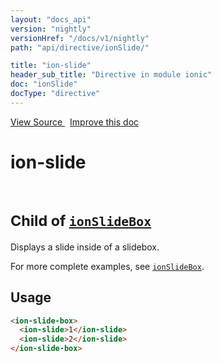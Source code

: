 ```yaml
---
layout: "docs_api"
version: "nightly"
versionHref: "/docs/v1/nightly"
path: "api/directive/ionSlide/"

title: "ion-slide"
header_sub_title: "Directive in module ionic"
doc: "ionSlide"
docType: "directive"
---
```


<div class="improve-docs">
  <a href='https://github.com/driftyco/ionic-v1/blob/master/js/angular/directive/slide.js#L1'>
    View Source
  </a>
  &nbsp;
  <a href='https://github.com/driftyco/ionic-v1/edit/master/js/angular/directive/slide.js#L1'>
    Improve this doc
  </a>
</div>




<h1 class="api-title">

  ion-slide


<br />
<small>
  Child of <a href="/docs/v1/nightly/api/directive/ionSlideBox/"><code>ionSlideBox</code></a>
</small>


</h1>





Displays a slide inside of a slidebox.

For more complete examples, see <a href="/docs/v1/nightly/api/directive/ionSlideBox/"><code>ionSlideBox</code></a>.








  
<h2 id="usage">Usage</h2>
  
```html
<ion-slide-box>
  <ion-slide>1</ion-slide>
  <ion-slide>2</ion-slide>
</ion-slide-box>
```
  
  

  





